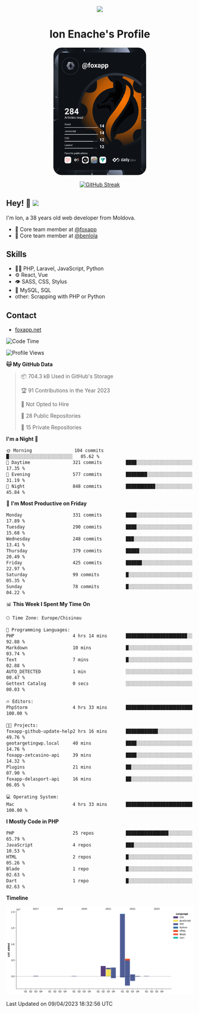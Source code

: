 <div id="header" align="center">
  <img src="https://media.giphy.com/media/M9gbBd9nbDrOTu1Mqx/giphy.gif" width="100"/>
	<h1>Ion Enache's Profile</h1>
</div>
<div align="center">
	<a href="https://app.daily.dev/foxapp"><img src="https://github.com/foxapp/foxapp/blob/master/devcard.svg" width="250" alt="Ion Enache's Dev Card"/></a>
</div>


<div align="center">
	
[![GitHub Streak](http://github-readme-streak-stats.herokuapp.com?user=foxapp&hide_border=true&date_format=M%20j%5B%2C%20Y%5D)](https://git.io/streak-stats)
	
</div>


## Hey! 👋 <img src="https://media.giphy.com/media/hvRJCLFzcasrR4ia7z/giphy.gif" width="30px"/>
I'm Ion, a 38 years old web developer from Moldova.


- 👥 Core team member at [@foxapp](https://github.com/foxapp)
- 👥 Core team member at [@benlola](https://github.com/benlola)

## Skills
- 👨‍💻 PHP, Laravel, JavaScript, Python
- ⚙️ React, Vue
- 👁️ SASS, CSS, Stylus
- 💽 MySQL, SQL
- other: Scrapping with PHP or Python

## Contact
- [foxapp.net](https://www.foxapp.net)

<!--START_SECTION:waka-->
![Code Time](http://img.shields.io/badge/Code%20Time-1%2C285%20hrs%2048%20mins-blue)

![Profile Views](http://img.shields.io/badge/Profile%20Views-0-blue)

**🐱 My GitHub Data** 

> 📦 704.3 kB Used in GitHub's Storage 
 > 
> 🏆 91 Contributions in the Year 2023
 > 
> 🚫 Not Opted to Hire
 > 
> 📜 28 Public Repositories 
 > 
> 🔑 15 Private Repositories 
 > 
**I'm a Night 🦉** 

```text
🌞 Morning                104 commits         █░░░░░░░░░░░░░░░░░░░░░░░░   05.62 % 
🌆 Daytime                321 commits         ████░░░░░░░░░░░░░░░░░░░░░   17.35 % 
🌃 Evening                577 commits         ████████░░░░░░░░░░░░░░░░░   31.19 % 
🌙 Night                  848 commits         ███████████░░░░░░░░░░░░░░   45.84 % 
```
📅 **I'm Most Productive on Friday** 

```text
Monday                   331 commits         ████░░░░░░░░░░░░░░░░░░░░░   17.89 % 
Tuesday                  290 commits         ████░░░░░░░░░░░░░░░░░░░░░   15.68 % 
Wednesday                248 commits         ███░░░░░░░░░░░░░░░░░░░░░░   13.41 % 
Thursday                 379 commits         █████░░░░░░░░░░░░░░░░░░░░   20.49 % 
Friday                   425 commits         ██████░░░░░░░░░░░░░░░░░░░   22.97 % 
Saturday                 99 commits          █░░░░░░░░░░░░░░░░░░░░░░░░   05.35 % 
Sunday                   78 commits          █░░░░░░░░░░░░░░░░░░░░░░░░   04.22 % 
```


📊 **This Week I Spent My Time On** 

```text
🕑︎ Time Zone: Europe/Chisinau

💬 Programming Languages: 
PHP                      4 hrs 14 mins       ███████████████████████░░   92.88 % 
Markdown                 10 mins             █░░░░░░░░░░░░░░░░░░░░░░░░   03.74 % 
Text                     7 mins              █░░░░░░░░░░░░░░░░░░░░░░░░   02.88 % 
AUTO_DETECTED            1 min               ░░░░░░░░░░░░░░░░░░░░░░░░░   00.47 % 
Gettext Catalog          0 secs              ░░░░░░░░░░░░░░░░░░░░░░░░░   00.03 % 

🔥 Editors: 
PhpStorm                 4 hrs 33 mins       █████████████████████████   100.00 % 

🐱‍💻 Projects: 
foxapp-github-update-help2 hrs 16 mins       ████████████░░░░░░░░░░░░░   49.76 % 
geotargetingwp.local     40 mins             ████░░░░░░░░░░░░░░░░░░░░░   14.76 % 
foxapp-zetcasino-api     39 mins             ████░░░░░░░░░░░░░░░░░░░░░   14.32 % 
Plugins                  21 mins             ██░░░░░░░░░░░░░░░░░░░░░░░   07.90 % 
foxapp-delasport-api     16 mins             ██░░░░░░░░░░░░░░░░░░░░░░░   06.05 % 

💻 Operating System: 
Mac                      4 hrs 33 mins       █████████████████████████   100.00 % 
```

**I Mostly Code in PHP** 

```text
PHP                      25 repos            ████████████████░░░░░░░░░   65.79 % 
JavaScript               4 repos             ███░░░░░░░░░░░░░░░░░░░░░░   10.53 % 
HTML                     2 repos             █░░░░░░░░░░░░░░░░░░░░░░░░   05.26 % 
Blade                    1 repo              █░░░░░░░░░░░░░░░░░░░░░░░░   02.63 % 
Dart                     1 repo              █░░░░░░░░░░░░░░░░░░░░░░░░   02.63 % 
```



**Timeline**

![Lines of Code chart](https://raw.githubusercontent.com/foxapp/foxapp/master/assets/bar_graph.png)


 Last Updated on 09/04/2023 18:32:56 UTC
<!--END_SECTION:waka-->
